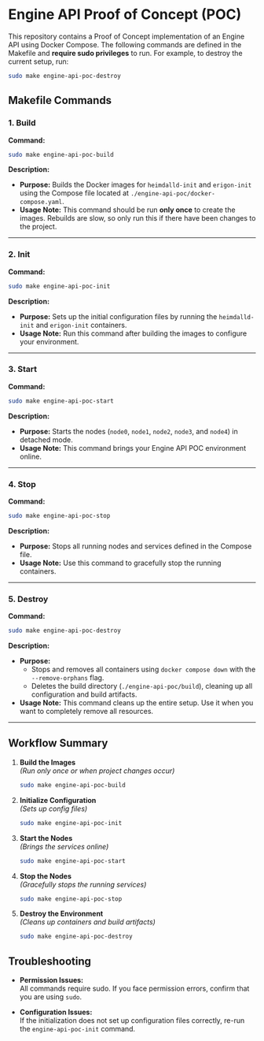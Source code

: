 

# Engine API Proof of Concept (POC)

This repository contains a Proof of Concept implementation of an Engine API using Docker Compose. The following commands are defined in the Makefile and **require sudo privileges** to run. For example, to destroy the current setup, run:

```bash
sudo make engine-api-poc-destroy
```

## Makefile Commands

### 1. Build

**Command:**

```bash
sudo make engine-api-poc-build
```

**Description:**

- **Purpose:** Builds the Docker images for `heimdalld-init` and `erigon-init` using the Compose file located at `./engine-api-poc/docker-compose.yaml`.
- **Usage Note:** This command should be run **only once** to create the images. Rebuilds are slow, so only run this if there have been changes to the project.

---

### 2. Init

**Command:**

```bash
sudo make engine-api-poc-init
```

**Description:**

- **Purpose:** Sets up the initial configuration files by running the `heimdalld-init` and `erigon-init` containers.
- **Usage Note:** Run this command after building the images to configure your environment.

---

### 3. Start

**Command:**

```bash
sudo make engine-api-poc-start
```

**Description:**

- **Purpose:** Starts the nodes (`node0`, `node1`, `node2`, `node3`, and `node4`) in detached mode.
- **Usage Note:** This command brings your Engine API POC environment online.

---

### 4. Stop

**Command:**

```bash
sudo make engine-api-poc-stop
```

**Description:**

- **Purpose:** Stops all running nodes and services defined in the Compose file.
- **Usage Note:** Use this command to gracefully stop the running containers.

---

### 5. Destroy

**Command:**

```bash
sudo make engine-api-poc-destroy
```

**Description:**

- **Purpose:** 
  - Stops and removes all containers using `docker compose down` with the `--remove-orphans` flag.
  - Deletes the build directory (`./engine-api-poc/build`), cleaning up all configuration and build artifacts.
- **Usage Note:** This command cleans up the entire setup. Use it when you want to completely remove all resources.

---

## Workflow Summary

1. **Build the Images**  
   *(Run only once or when project changes occur)*

   ```bash
   sudo make engine-api-poc-build
   ```

2. **Initialize Configuration**  
   *(Sets up config files)*

   ```bash
   sudo make engine-api-poc-init
   ```

3. **Start the Nodes**  
   *(Brings the services online)*

   ```bash
   sudo make engine-api-poc-start
   ```

4. **Stop the Nodes**  
   *(Gracefully stops the running services)*

   ```bash
   sudo make engine-api-poc-stop
   ```

5. **Destroy the Environment**  
   *(Cleans up containers and build artifacts)*

   ```bash
   sudo make engine-api-poc-destroy
   ```


## Troubleshooting

- **Permission Issues:**  
  All commands require sudo. If you face permission errors, confirm that you are using `sudo`.

- **Configuration Issues:**  
  If the initialization does not set up configuration files correctly, re-run the `engine-api-poc-init` command.
